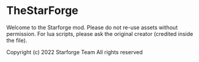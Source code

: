 # TheStarForge
Welcome to the Starforge mod. Please do not re-use assets without permission.
For lua scripts, please ask the original creator (credited inside the file).

Copyright (c) 2022 Starforge Team
All rights reserved
